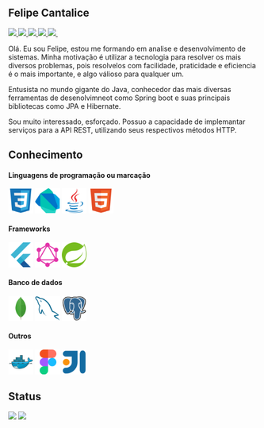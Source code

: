 <head>
  <link rel="stylesheet" href="https://cdn.jsdelivr.net/gh/devicons/devicon@latest/devicon.min.css">
</head>

## Felipe Cantalice
<a href="https://linkedin.com/in/felipecantalice31" target="_blank"> <img src="https://img.shields.io/badge/LinkedIn-0077B5?style=for-the-badge&logo=linkedin&logoColor=white"/> </a>
<a href="https://github.com/FelipeCantalice" target="_blank"> <img src="https://img.shields.io/badge/GitHub-100000?style=for-the-badge&logo=github&logoColor=white"/> </a>
<a href="https://www.reddit.com/user/felipep31" target="_blank"> <img src="https://img.shields.io/badge/Reddit-FF4500?style=for-the-badge&logo=reddit&logoColor=white"/> </a>
<a href="https://twitter.com/felipe82274727" target="_blank"> <img src="https://img.shields.io/badge/Twitter-1DA1F2?style=for-the-badge&logo=twitter&logoColor=white"/> </a>
<a href="mailto:felipep31a@gmail.com"> <img src="https://img.shields.io/badge/Gmail-D14836?style=for-the-badge&logo=gmail&logoColor=white"/> </a>
<a href=""> <img src=""/> </a>

Olá. Eu sou Felipe, estou me formando em analise e desenvolvimento de sistemas. Minha motivação é utilizar a tecnologia para resolver os mais diversos problemas, pois resolvelos com facilidade, praticidade e eficiencia é o mais importante, e algo válioso para qualquer um.

Entusista no mundo gigante do Java, conhecedor das mais diversas ferramentas de desenolvimneot como Spring boot e suas principais bibliotecas como JPA e Hibernate.

Sou muito interessado, esforçado. Possuo a capacidade de implemantar serviços para a API REST, utilizando seus respectivos métodos HTTP. 

## Conhecimento

#### Linguagens de programação ou marcação

<div>
  <p align="left"> 
    <img src="https://github.com/devicons/devicon/blob/master/icons/css3/css3-original.svg" width="50" />
    <img src="https://github.com/devicons/devicon/blob/master/icons/dart/dart-original.svg" width="50" />
    <img src="https://github.com/devicons/devicon/blob/master/icons/java/java-original.svg" width="50" />
    <img src="https://github.com/devicons/devicon/blob/master/icons/html5/html5-original.svg" width="50" />
   </p>
</div>

#### Frameworks

<div>
  <p align="left"> 
    <img src="https://github.com/devicons/devicon/blob/master/icons/flutter/flutter-original.svg" width="50" />
    <img src="https://github.com/devicons/devicon/blob/master/icons/graphql/graphql-plain.svg" width="50" />
    <img src="https://github.com/devicons/devicon/blob/master/icons/spring/spring-original.svg" width="50" />
   </p>
</div>

#### Banco de dados

<div>
  <p align="left"> 
    <img src="https://github.com/devicons/devicon/blob/master/icons/mongodb/mongodb-original.svg" width="50" />
    <img src="https://github.com/devicons/devicon/blob/master/icons/mysql/mysql-original.svg" width="50" />
    <img src="https://github.com/devicons/devicon/blob/master/icons/postgresql/postgresql-original.svg" width="50" />
   </p>
</div>

#### Outros

<div>
  <p align="left"> 
    <img src="https://github.com/devicons/devicon/blob/master/icons/docker/docker-original.svg" width="50" />
    <img src="https://github.com/devicons/devicon/blob/master/icons/figma/figma-original.svg" width="50" />
    <img src="https://github.com/devicons/devicon/blob/master/icons/intellij/intellij-original.svg" width="50" />
   </p>
</div>


## Status

<div>
  <span>
    <img src="https://github-readme-stats.vercel.app/api?username=FelipeCantalice&show_icons=true&theme=radical" />
  </span>
   <span>
     <img src="https://github-readme-stats.vercel.app/api/top-langs/?username=FelipeCantalice&show_icons=true&theme=radical&layout=compact" />
  </span>
<div>
